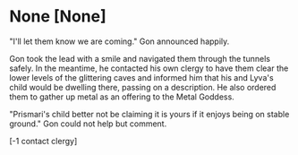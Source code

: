 # None [None]
"I'll let them know we are coming." Gon announced happily.

Gon took the lead with a smile and navigated them through the tunnels safely. In the meantime, he contacted his own clergy to have them clear the lower levels of the glittering caves and informed him that his and Lyva's child would be dwelling there, passing on a description. He also ordered them to gather up metal as an offering to the Metal Goddess.

"Prismari's child better not be claiming it is yours if it enjoys being on stable ground." Gon could not help but comment.

[-1 contact clergy]
